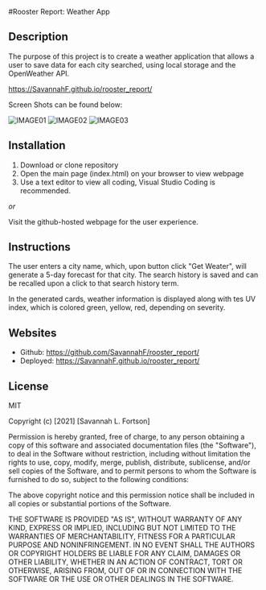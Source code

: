 #Rooster Report: Weather App

## Description

The purpose of this project is to create a weather application that allows a user to save data for each city searched, using local storage and the OpenWeather API.

<!-- Published URL -->

https://SavannahF.github.io/rooster_report/

Screen Shots can be found below:

<!-- INSERT FINAL SCREENSHOTS HERE -->

![IMAGE01](./assets/images/IMAGE01.jpg)
![IMAGE02](./assets/images/IMAGE02.jpg)
![IMAGE03](./assets/images/IMAGE03.jpg)

## Installation

1. Download or clone repository
2. Open the main page (index.html) on your browser to view webpage
3. Use a text editor to view all coding, Visual Studio Coding is recommended.

_or_

Visit the github-hosted webpage for the user experience.

## Instructions

The user enters a city name, which, upon button click "Get Weater", will generate a 5-day forecast for that city. The search history is saved and can be recalled upon a click to that search history term.

In the generated cards, weather information is displayed along with tes UV index, which is colored green, yellow, red, depending on severity.

## Websites

-   Github: https://github.com/SavannahF/rooster_report/
-   Deployed: https://SavannahF.github.io/rooster_report/

## License

MIT

Copyright (c) [2021] [Savannah L. Fortson]

Permission is hereby granted, free of charge, to any person obtaining a copy
of this software and associated documentation files (the "Software"), to deal
in the Software without restriction, including without limitation the rights
to use, copy, modify, merge, publish, distribute, sublicense, and/or sell
copies of the Software, and to permit persons to whom the Software is
furnished to do so, subject to the following conditions:

The above copyright notice and this permission notice shall be included in all
copies or substantial portions of the Software.

THE SOFTWARE IS PROVIDED "AS IS", WITHOUT WARRANTY OF ANY KIND, EXPRESS OR
IMPLIED, INCLUDING BUT NOT LIMITED TO THE WARRANTIES OF MERCHANTABILITY,
FITNESS FOR A PARTICULAR PURPOSE AND NONINFRINGEMENT. IN NO EVENT SHALL THE
AUTHORS OR COPYRIGHT HOLDERS BE LIABLE FOR ANY CLAIM, DAMAGES OR OTHER
LIABILITY, WHETHER IN AN ACTION OF CONTRACT, TORT OR OTHERWISE, ARISING FROM,
OUT OF OR IN CONNECTION WITH THE SOFTWARE OR THE USE OR OTHER DEALINGS IN THE
SOFTWARE.
